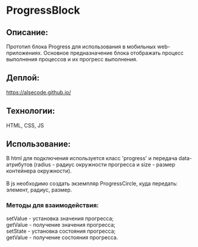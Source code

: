### <h1>ProgressBlock</h1>

### <h2>Описание:</h2>
Прототип блока Progress для использования в мобильных web-приложениях. Основное предназначение блока отображать процесс выполнения процессов и их прогресс выполнения.
<br>

### <h2>Деплой:</h2>
https://alsecode.github.io/

### <h2>Технологии:</h2>
HTML, CSS, JS

### <h2>Использование:</h2>
В html для подключения используется класс 'progress' и передача data-атрибутов (radius - радиус окружности прогресса и size - размер контейнера окружности).
<br>
<br>
В js необходимо создать экземпляр ProgressCircle, куда передать: элемент, радиус, размер.
<br>
<h3>Методы для взаимодействия:</h3>
setValue - установка значения прогресса;
<br>
getValue - получение значения прогресса;
<br>
setState - установка состояния прогресса;
<br>
getValue - получение состояния прогресса.
